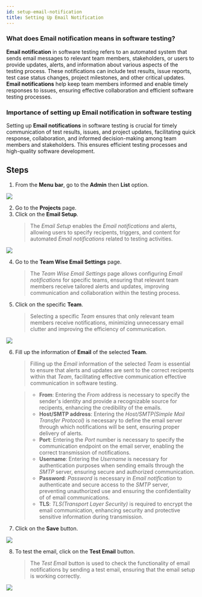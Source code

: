 ```yaml
---
id: setup-email-notification
title: Setting Up Email Notification
---
```


### What does Email notification means in software testing?

**Email notification** in software testing refers to an automated system that sends email messages to relevant team members, stakeholders, or users to provide updates, alerts, and information about various aspects of the testing process. These notifications can include test results, issue reports, test case status changes, project milestones, and other critical updates.  
**Email notifications** help keep team members informed and enable timely responses to issues, ensuring effective collaboration and efficient software testing processes.

### Importance of setting up Email notification in software testing

Setting up **Email notifications** in software testing is crucial for timely communication of test results, issues, and project updates, facilitating quick response, collaboration, and informed decision-making among team members and stakeholders. This ensures efficient testing processes and high-quality software development.

## Steps

1. From the **Menu bar**, go to the **Admin** then **List** option.

![](/img/how-tos/how-to-setup-email-notification/admin-list.png)

2. Go to the **Projects** page.
3. Click on the **Email Setup**.
   > The *Email Setup* enables the *Email notifications* and alerts, allowing users to specify recipents, triggers, and content for automated *Email notifications* related to testing activities.

![](/img/how-tos/how-to-setup-email-notification/email-setup.png)

4. Go to the **Team Wise Email Settings** page.
   > The *Team Wise Email Settings* page allows configuring *Email notifications* for specific teams, ensuring that relevant team members receive tailored alerts and updates, improving communication and collaboration within the testing process.
5. Click on the specific **Team**.
   > Selecting a specific *Team* ensures that only relevant team members receive notifications, minimizing unnecessary email clutter and improving the efficiency of communication.

![](/img/how-tos/how-to-setup-email-notification/email-team.png)

6. Fill up the information of **Email** of the selected **Team**.
   > Filling up the *Email* information of the selected *Team* is essential to ensure that alerts and updates are sent to the correct recipents within that *Team*, facilitating effective communication effective communication in software testing.  

   > * **From**: Entering the *From* address is necessary to specify the sender's identity and provide a recognizable source for recipents, enhancing the credibility of the emails.  
   > * **Host/SMTP address**: Entering the *Host/SMTP(Simple Mail Transfer Protocol)* is necessary to define the email server through which notifications will be sent, ensuring proper delivery of alerts.    
   > * **Port**: Entering the *Port* number is necessary to specify the communication endpoint on the email server, enabling the correct transmission of notifications.  
   > * **Username**: Entering the *Username* is necessary for authentication purposes when sending emails through the *SMTP* server, ensuring secure and authorized communication.  
   > * **Password**: *Password* is necessary in *Email notification*  to authenticate and secure access to the *SMTP* server, preventing unauthorized use and ensuring the confidentiality of of email communications.  
   > * **TLS**: *TLS(Transport Layer Security)* is required to encrypt the email communication, enhancing security and protective sensitive information during transmission.
7. Click on the **Save** button.

![](/img/how-tos/how-to-setup-email-notification/save-email.png)

8. To test the email, click on the **Test Email** button.
   > The *Test Email* button is used to check the functionality of email notifications by sending a test email, ensuring that the email setup is working correctly.

![](/img/how-tos/how-to-setup-email-notification/test-email.png)

